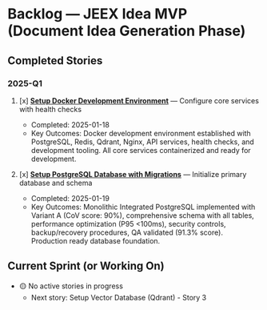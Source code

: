 # Backlog — JEEX Idea MVP (Document Idea Generation Phase)

## Completed Stories

### 2025-Q1

1. [x] **[Setup Docker Development Environment](docker-development-environment/design.md)** — Configure core services with health checks

   - Completed: 2025-01-18
   - Key Outcomes: Docker development environment established with PostgreSQL, Redis, Qdrant, Nginx, API services, health checks, and development tooling. All core services containerized and ready for development.

2. [x] **[Setup PostgreSQL Database with Migrations](setup-postgresql-database/design.md)** — Initialize primary database and schema

   - Completed: 2025-01-19
   - Key Outcomes: Monolithic Integrated PostgreSQL implemented with Variant A (CoV score: 90%), comprehensive schema with all tables, performance optimization (P95 <100ms), security controls, backup/recovery procedures, QA validated (91.3% score). Production ready database foundation.

## Current Sprint (or Working On)

- 🟡 No active stories in progress
  - Next story: Setup Vector Database (Qdrant) - Story 3

